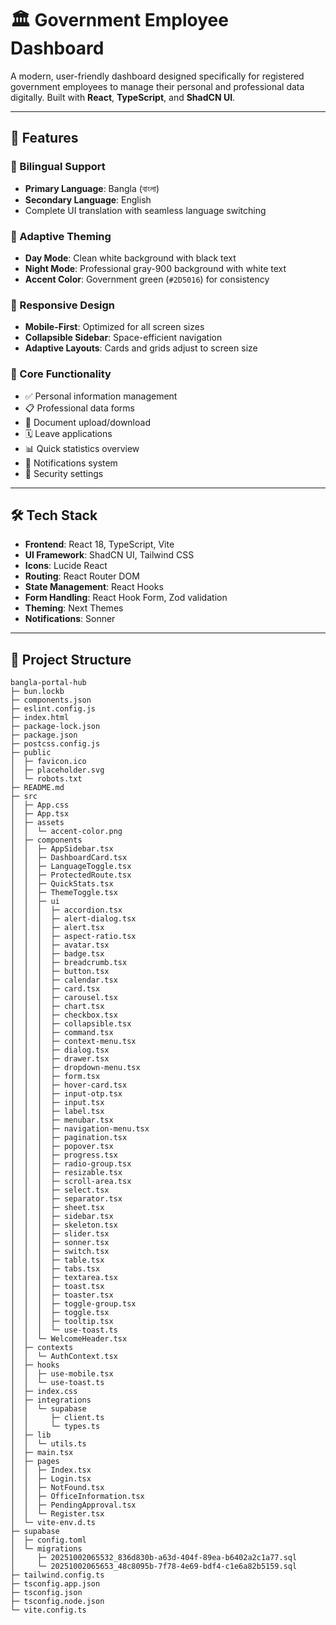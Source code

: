 # 🏛️ Government Employee Dashboard

A modern, user-friendly dashboard designed specifically for registered government employees to manage their personal and professional data digitally. Built with **React**, **TypeScript**, and **ShadCN UI**.

---

## 🌟 Features

### 🔄 Bilingual Support
- **Primary Language**: Bangla (বাংলা)  
- **Secondary Language**: English  
- Complete UI translation with seamless language switching  

### 🎨 Adaptive Theming
- **Day Mode**: Clean white background with black text  
- **Night Mode**: Professional gray-900 background with white text  
- **Accent Color**: Government green (`#2D5016`) for consistency  

### 📱 Responsive Design
- **Mobile-First**: Optimized for all screen sizes  
- **Collapsible Sidebar**: Space-efficient navigation  
- **Adaptive Layouts**: Cards and grids adjust to screen size  

### 🚀 Core Functionality
- ✅ Personal information management  
- 📋 Professional data forms  
- 📄 Document upload/download  
- 🗓️ Leave applications  
- 📊 Quick statistics overview  
- 🔔 Notifications system  
- 🔐 Security settings  

---

## 🛠️ Tech Stack

- **Frontend**: React 18, TypeScript, Vite  
- **UI Framework**: ShadCN UI, Tailwind CSS  
- **Icons**: Lucide React  
- **Routing**: React Router DOM  
- **State Management**: React Hooks  
- **Form Handling**: React Hook Form, Zod validation  
- **Theming**: Next Themes  
- **Notifications**: Sonner  

---

## 📁 Project Structure


```
bangla-portal-hub
├─ bun.lockb
├─ components.json
├─ eslint.config.js
├─ index.html
├─ package-lock.json
├─ package.json
├─ postcss.config.js
├─ public
│  ├─ favicon.ico
│  ├─ placeholder.svg
│  └─ robots.txt
├─ README.md
├─ src
│  ├─ App.css
│  ├─ App.tsx
│  ├─ assets
│  │  └─ accent-color.png
│  ├─ components
│  │  ├─ AppSidebar.tsx
│  │  ├─ DashboardCard.tsx
│  │  ├─ LanguageToggle.tsx
│  │  ├─ ProtectedRoute.tsx
│  │  ├─ QuickStats.tsx
│  │  ├─ ThemeToggle.tsx
│  │  ├─ ui
│  │  │  ├─ accordion.tsx
│  │  │  ├─ alert-dialog.tsx
│  │  │  ├─ alert.tsx
│  │  │  ├─ aspect-ratio.tsx
│  │  │  ├─ avatar.tsx
│  │  │  ├─ badge.tsx
│  │  │  ├─ breadcrumb.tsx
│  │  │  ├─ button.tsx
│  │  │  ├─ calendar.tsx
│  │  │  ├─ card.tsx
│  │  │  ├─ carousel.tsx
│  │  │  ├─ chart.tsx
│  │  │  ├─ checkbox.tsx
│  │  │  ├─ collapsible.tsx
│  │  │  ├─ command.tsx
│  │  │  ├─ context-menu.tsx
│  │  │  ├─ dialog.tsx
│  │  │  ├─ drawer.tsx
│  │  │  ├─ dropdown-menu.tsx
│  │  │  ├─ form.tsx
│  │  │  ├─ hover-card.tsx
│  │  │  ├─ input-otp.tsx
│  │  │  ├─ input.tsx
│  │  │  ├─ label.tsx
│  │  │  ├─ menubar.tsx
│  │  │  ├─ navigation-menu.tsx
│  │  │  ├─ pagination.tsx
│  │  │  ├─ popover.tsx
│  │  │  ├─ progress.tsx
│  │  │  ├─ radio-group.tsx
│  │  │  ├─ resizable.tsx
│  │  │  ├─ scroll-area.tsx
│  │  │  ├─ select.tsx
│  │  │  ├─ separator.tsx
│  │  │  ├─ sheet.tsx
│  │  │  ├─ sidebar.tsx
│  │  │  ├─ skeleton.tsx
│  │  │  ├─ slider.tsx
│  │  │  ├─ sonner.tsx
│  │  │  ├─ switch.tsx
│  │  │  ├─ table.tsx
│  │  │  ├─ tabs.tsx
│  │  │  ├─ textarea.tsx
│  │  │  ├─ toast.tsx
│  │  │  ├─ toaster.tsx
│  │  │  ├─ toggle-group.tsx
│  │  │  ├─ toggle.tsx
│  │  │  ├─ tooltip.tsx
│  │  │  └─ use-toast.ts
│  │  └─ WelcomeHeader.tsx
│  ├─ contexts
│  │  └─ AuthContext.tsx
│  ├─ hooks
│  │  ├─ use-mobile.tsx
│  │  └─ use-toast.ts
│  ├─ index.css
│  ├─ integrations
│  │  └─ supabase
│  │     ├─ client.ts
│  │     └─ types.ts
│  ├─ lib
│  │  └─ utils.ts
│  ├─ main.tsx
│  ├─ pages
│  │  ├─ Index.tsx
│  │  ├─ Login.tsx
│  │  ├─ NotFound.tsx
│  │  ├─ OfficeInformation.tsx
│  │  ├─ PendingApproval.tsx
│  │  └─ Register.tsx
│  └─ vite-env.d.ts
├─ supabase
│  ├─ config.toml
│  └─ migrations
│     ├─ 20251002065532_836d830b-a63d-404f-89ea-b6402a2c1a77.sql
│     └─ 20251002065653_48c8095b-7f78-4e69-bdf4-c1e6a82b5159.sql
├─ tailwind.config.ts
├─ tsconfig.app.json
├─ tsconfig.json
├─ tsconfig.node.json
└─ vite.config.ts

```